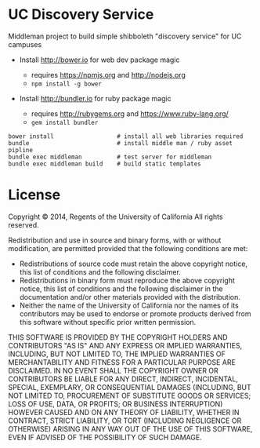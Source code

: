 UC Discovery Service
==================

Middleman project to build simple shibboleth "discovery service" for UC campuses 

 * Install http://bower.io for web dev package magic
   * requires https://npmjs.org and http://nodejs.org
   * `npm install -g bower`

 * Install http://bundler.io for ruby package magic
   * requires http://rubygems.org and https://www.ruby-lang.org/
   * `gem install bundler`

```
bower install                  # install all web libraries required
bundle                         # install middle man / ruby asset pipline
bundle exec middleman          # test server for middleman
bundle exec middleman build    # build static templates
```

# License 

Copyright © 2014, Regents of the University of California
All rights reserved.

Redistribution and use in source and binary forms, with or without 
modification, are permitted provided that the following conditions are met:

- Redistributions of source code must retain the above copyright notice, 
  this list of conditions and the following disclaimer.
- Redistributions in binary form must reproduce the above copyright notice, 
  this list of conditions and the following disclaimer in the documentation 
  and/or other materials provided with the distribution.
- Neither the name of the University of California nor the names of its
  contributors may be used to endorse or promote products derived from this 
  software without specific prior written permission.

THIS SOFTWARE IS PROVIDED BY THE COPYRIGHT HOLDERS AND CONTRIBUTORS "AS IS" 
AND ANY EXPRESS OR IMPLIED WARRANTIES, INCLUDING, BUT NOT LIMITED TO, THE 
IMPLIED WARRANTIES OF MERCHANTABILITY AND FITNESS FOR A PARTICULAR PURPOSE 
ARE DISCLAIMED. IN NO EVENT SHALL THE COPYRIGHT OWNER OR CONTRIBUTORS BE 
LIABLE FOR ANY DIRECT, INDIRECT, INCIDENTAL, SPECIAL, EXEMPLARY, OR 
CONSEQUENTIAL DAMAGES (INCLUDING, BUT NOT LIMITED TO, PROCUREMENT OF 
SUBSTITUTE GOODS OR SERVICES; LOSS OF USE, DATA, OR PROFITS; OR BUSINESS 
INTERRUPTION) HOWEVER CAUSED AND ON ANY THEORY OF LIABILITY, WHETHER IN 
CONTRACT, STRICT LIABILITY, OR TORT (INCLUDING NEGLIGENCE OR OTHERWISE) 
ARISING IN ANY WAY OUT OF THE USE OF THIS SOFTWARE, EVEN IF ADVISED OF THE 
POSSIBILITY OF SUCH DAMAGE.
